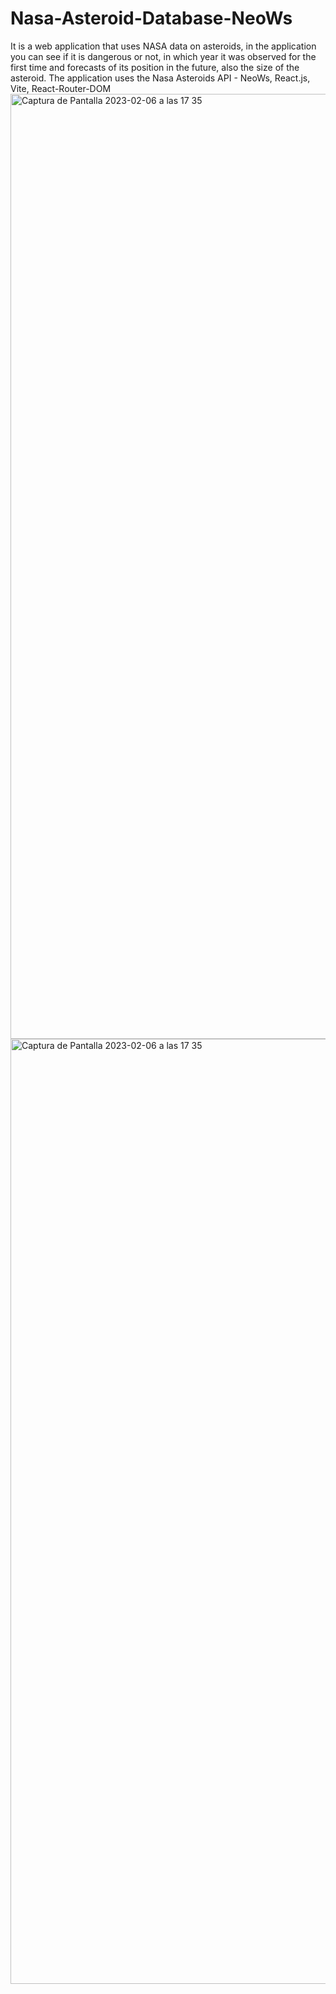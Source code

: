# Nasa-Asteroid-Database-NeoWs
It is a web application that uses NASA data on asteroids, in the application you can see if it is dangerous or not, in which year it was observed for the first time and forecasts of its position in the future, also the size of the asteroid. The application uses the Nasa Asteroids API - NeoWs, React.js, Vite, React-Router-DOM
<img width="1512" alt="Captura de Pantalla 2023-02-06 a las 17 35" src="https://user-images.githubusercontent.com/96486230/218262360-952f63b2-0731-4f82-a3e5-86ddc70fb9fc.png">
<img width="1512" alt="Captura de Pantalla 2023-02-06 a las 17 35" src="https://user-images.githubusercontent.com/96486230/218262377-b023f233-79a0-4c75-b25c-df40f870946f.png">
